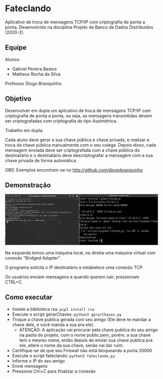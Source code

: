 # Fateclando

Aplicativo de troca de mensagens TCP/IP com criptografia de ponta a ponta. Desenvolvido na disciplina Projeto de Banco de Dados Distribuídos (2020-2).

## Equipe

Alunos:

- Gabriel Pereira Bastos
- Matheus Rocha da Silva

Professor Diogo Branquinho

## Objetivo

Desenvolver em dupla um aplicativo de troca de mensagens TCP/IP com criptografia de ponta a ponta, ou seja, as
mensagens transmitidas devem ser criptografadas com criptografia do tipo Assimétrica.

Trabalho em dupla.

Cada aluno deve gerar a sua chave pública e chave privada, e realizar a troca da chave pública manualmente com
o seu colega. Depois disso, cada mensagem enviada deve ser criptografada com a chave pública do destinatário e
o destinatário deve descriptografar a mensagem com a sua chave privada de forma automática.

OBS: Exemplos encontram-se no <http://github.com/diogobranquinho>

## Demonstração

![aplicação em funcionamento](.github/images/demo.png)

Na esquerda temos uma máquina local, na direita uma máquina virtual com conexão "Bridged Adapter".

O programa solicita o IP destinatário e estabelece uma conexão TCP.

Os usuários enviam mensagens e quando querem sair, pressionam CTRL+C.

## Como executar

- Instale a biblioteca rsa: `pip3 install rsa`
- Execute o script gerarChaves: `python3 gerarChaves.py`
- Troque a chave publica gerada com seu amigo (Ele deve te mandar a chave dele, e você manda a sua pra ele).
  - ATENÇÃO: A aplicação vai procurar pela chave publica do seu amigo na pasta do projeto, com o nome public.pem, porém, a sua chave tem o mesmo nome, então depois de enviar sua chave publica pra ele, altere o nome da sua chave, senão vai dar ruim.
- Certifique-se de que seu Firewall não está bloqueando a porta 20000
- Execute o script fateclando: `python3 fateclando.py`
- Informe o IP do seu amigo
- Envie mensagens
- Pressione Ctrl+C para finalizar a conexão
